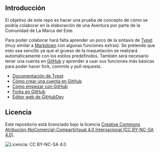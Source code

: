 
## Introducción

El objetivo de este repo es hacer una prueba de concepto de cómo se podría colaborar en la elaboración de una Aventura por parte de la Comunidad de La Marca del Este.

Para poder colaborar hará falta aprender un poco de la sintaxis de [Typst](https://typst.app/) (muy similar a [Markdown](https://daringfireball.net/projects/markdown/syntax) con algunas funciones extras). Se pretende que esto sea sencillo ya que el grueso de la maquetación se realizará automáticamente con los estilos predefinidos. También será necesario tener una cuenta en [GitHub](https://github.com/) y aprender a usar sus funciones más básicas para poder hacer fork, commits y pull requests.
- [Documentación de Typst](https://typst.app/docs/)
- [Cómo crear una cuenta en GitHub](https://docs.github.com/es/get-started/start-your-journey/creating-an-account-on-github)
- [Cómo empezar con GitHub](https://docs.github.com/es/get-started/start-your-journey/hello-world)
- [Forks en GitHub](https://docs.github.com/es/pull-requests/collaborating-with-pull-requests/working-with-forks/fork-a-repo)
- [Editor web de GitHubDev](https://docs.github.com/es/codespaces/the-githubdev-web-based-editor) 


## Licencia

Este repositorio está licenciado bajo la licencia [Creative Commons Atribución-NoComercial-CompartirIgual 4.0 Internacional (CC BY-NC-SA 4.0)](https://creativecommons.org/licenses/by-nc-sa/4.0/deed.es).

![Licencia: CC BY-NC-SA 4.0](https://img.shields.io/badge/Licencia-CC%20BY--NC--SA%204.0-lightgrey.svg)
